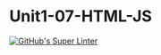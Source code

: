 # Unit1-07-HTML-JS
[![GitHub's Super Linter](https://github.com/ICS2O-Programming-MariaG/Unit1-07-HTML-JS/workflows/GitHub's%20Super%20Linter/badge.svg)](https://github.com/ICS2O-Programming-MariaG/Unit1-07-HTML-JS/actions)